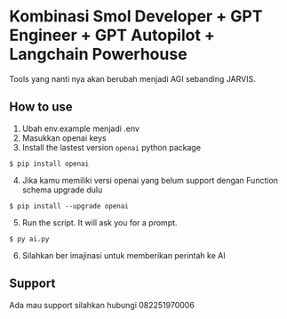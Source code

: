 # Kombinasi Smol Developer + GPT Engineer + GPT Autopilot + Langchain Powerhouse

Tools yang nanti nya akan berubah menjadi AGI sebanding JARVIS.

## How to use
1. Ubah env.example menjadi .env
2. Masukkan openai keys
3. Install the lastest version `openai` python package

```console
$ pip install openai
```
4. Jika kamu memiliki versi openai yang belum support dengan Function schema upgrade dulu 
```console
$ pip install --upgrade openai
```

5. Run the script. It will ask you for a prompt.

```console
$ py ai.py
```

6. Silahkan ber imajinasi untuk memberikan perintah ke AI

## Support
Ada mau support silahkan hubungi 082251970006